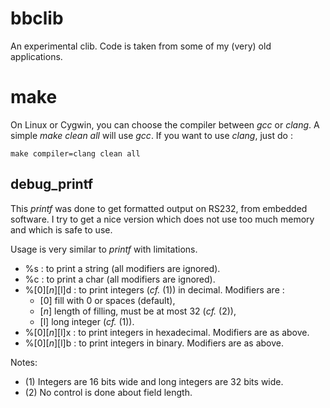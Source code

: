 bbclib
======

An experimental clib. Code is taken from some of my (very) old applications. 

make
====

On Linux or Cygwin, you can choose the compiler between _gcc_ or _clang_. A simple _make clean all_ will use _gcc_. If you want to use _clang_, just do :

    make compiler=clang clean all


debug_printf
------------

This _printf_ was done to get formatted output on RS232, from embedded software. 
I try to get a nice version which does not use too much memory and which is safe to use.

Usage is very similar to _printf_ with limitations. 

- %s : to print a string (all modifiers are ignored).
- %c : to print a char (all modifiers are ignored).
- %[0][_n_][l]d : to print integers (_cf._ (1)) in decimal. Modifiers are :
    - [0] fill with 0 or spaces (default),
    - [_n_] length of filling, must be at most 32 (_cf._ (2)),
    - [l] long integer (_cf._ (1)).
- %[0][_n_][l]x : to print integers in hexadecimal. Modifiers are as above.
- %[0][_n_][l]b : to print integers in binary. Modifiers are as above.

Notes:

- (1) Integers are 16 bits wide and long integers are 32 bits wide.
- (2) No control is done about field length.
